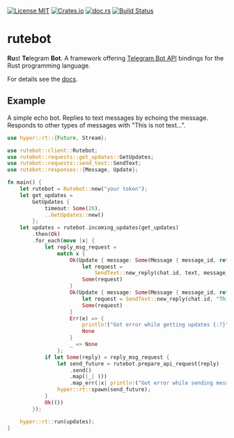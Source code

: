 [![License MIT](https://img.shields.io/badge/license-MIT-blue.svg)](https://github.com/Leonqn/rutebot/LICENSE)
[![Crates.io](https://img.shields.io/crates/v/rutebot.svg)](https://crates.io/crates/rutebot)
[![doc.rs](https://docs.rs/rutebot/badge.svg)](https://docs.rs/rutebot)
[![Build Status](https://travis-ci.org/Leonqn/rutebot.svg?branch=master)](https://travis-ci.org/Leonqn/rutebot)

# rutebot
**Ru**st **Te**legram **Bot**. A framework offering [Telegram Bot API](https://core.telegram.org/bots/api) bindings for the Rust programming language.

For details see the [docs](https://docs.rs/rutebot).

## Example
A simple echo bot. Replies to text messages by echoing the message. Responds to other types of messages with "This is not text...".

```rust
use hyper::rt::{Future, Stream};

use rutebot::client::Rutebot;
use rutebot::requests::get_updates::GetUpdates;
use rutebot::requests::send_text::SendText;
use rutebot::responses::{Message, Update};

fn main() {
    let rutebot = Rutebot::new("your token");
    let get_updates =
        GetUpdates {
            timeout: Some(20),
            ..GetUpdates::new()
        };
    let updates = rutebot.incoming_updates(get_updates)
        .then(Ok)
        .for_each(move |x| {
            let reply_msg_request =
                match x {
                    Ok(Update { message: Some(Message { message_id, ref chat, text: Some(ref text), .. }), .. }) => {
                        let request =
                            SendText::new_reply(chat.id, text, message_id);
                        Some(request)
                    }
                    Ok(Update { message: Some(Message { message_id, ref chat, .. }), .. }) => {
                        let request = SendText::new_reply(chat.id, "This is not text...", message_id);
                        Some(request)
                    }
                    Err(e) => {
                        println!("Got error while getting updates {:?}", e);
                        None
                    }
                    _ => None
                };
            if let Some(reply) = reply_msg_request {
                let send_future = rutebot.prepare_api_request(reply)
                    .send()
                    .map(|_| ())
                    .map_err(|x| println!("Got error while sending message: {:?}", x));
                hyper::rt::spawn(send_future);
            }
            Ok(())
        });

    hyper::rt::run(updates);
}
```

